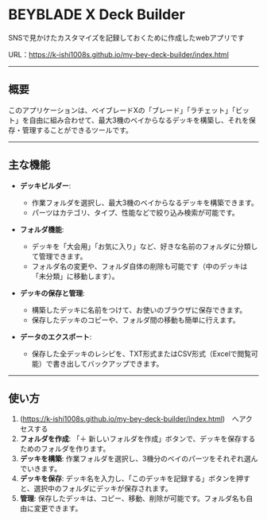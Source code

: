 # BEYBLADE X Deck Builder

SNSで見かけたカスタマイズを記録しておくために作成したwebアプリです

URL：https://k-ishi1008s.github.io/my-bey-deck-builder/index.html

---
## 概要

このアプリケーションは、ベイブレードXの「ブレード」「ラチェット」「ビット」を自由に組み合わせて、最大3機のベイからなるデッキを構築し、それを保存・管理することができるツールです。

---
## 主な機能

* **デッキビルダー**:
    * 作業フォルダを選択し、最大3機のベイからなるデッキを構築できます。
    * パーツはカテゴリ、タイプ、性能などで絞り込み検索が可能です。

* **フォルダ機能**:
    * デッキを「大会用」「お気に入り」など、好きな名前のフォルダに分類して管理できます。
    * フォルダ名の変更や、フォルダ自体の削除も可能です（中のデッキは「未分類」に移動します）。

* **デッキの保存と管理**:
    * 構築したデッキに名前をつけて、お使いのブラウザに保存できます。
    * 保存したデッキのコピーや、フォルダ間の移動も簡単に行えます。

* **データのエクスポート**:
    * 保存した全デッキのレシピを、TXT形式またはCSV形式（Excelで閲覧可能）で書き出してバックアップできます。

---
## 使い方

1.  (https://k-ishi1008s.github.io/my-bey-deck-builder/index.html)　へアクセスする
2.  **フォルダを作成**: 「＋ 新しいフォルダを作成」ボタンで、デッキを保存するためのフォルダを作ります。
3.  **デッキを構築**: 作業フォルダを選択し、3機分のベイのパーツをそれぞれ選んでいきます。
4.  **デッキを保存**: デッキ名を入力し、「このデッキを記録する」ボタンを押すと、選択中のフォルダにデッキが保存されます。
5.  **管理**: 保存したデッキは、コピー、移動、削除が可能です。フォルダ名も自由に変更できます。

